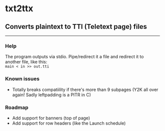 # txt2ttx
## Converts plaintext to TTI (Teletext page) files
-----

### Help
The program outputs via stdio. Pipe/redirect it a file and redirect it to another file, like this:  
`main < in >> out.tti`

### Known issues
* Totally breaks compatiility if there's more than 9 subpages (Y2K all over again! Sadly leftpadding is a PITR in C)

### Roadmap
* Add support for banners (top of page)
* Add support for row headers (like the Launch schedule)
